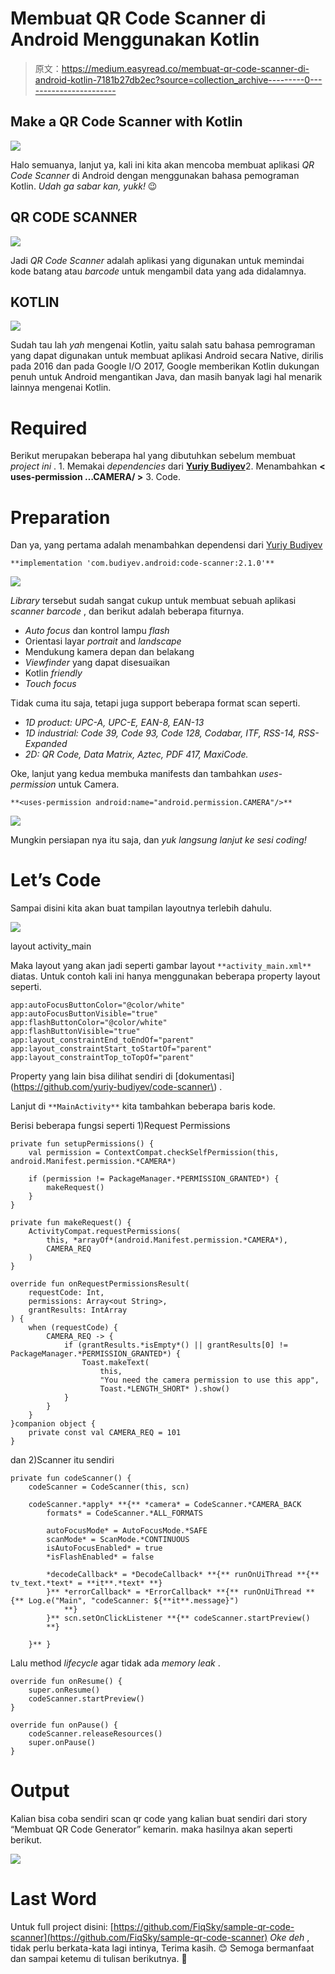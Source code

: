 # Membuat QR Code Scanner di Android Menggunakan Kotlin

> 原文：<https://medium.easyread.co/membuat-qr-code-scanner-di-android-kotlin-7181b27db2ec?source=collection_archive---------0----------------------->

## Make a QR Code Scanner with Kotlin

![](img/8522e8eb8a3067cd21f159cc12d92b95.png)

Halo semuanya, lanjut ya, kali ini kita akan mencoba membuat aplikasi *QR Code Scanner* di Android dengan menggunakan bahasa pemograman Kotlin.
*Udah ga sabar kan, yukk!* 😉

## QR CODE SCANNER

![](img/1bef47cca2b8dc2e499ed5968cd38ee6.png)

Jadi *QR Code Scanner* adalah aplikasi yang digunakan untuk memindai kode batang atau *barcode* untuk mengambil data yang ada didalamnya.

## KOTLIN

![](img/1a75189c6d6c4abac705d0f7e985911d.png)

Sudah tau lah *yah* mengenai Kotlin, yaitu salah satu bahasa pemrograman yang dapat digunakan untuk membuat aplikasi Android secara Native, dirilis pada 2016 dan pada Google I/O 2017, Google memberikan Kotlin dukungan penuh untuk Android mengantikan Java, dan masih banyak lagi hal menarik lainnya mengenai Kotlin.

# Required

Berikut merupakan beberapa hal yang dibutuhkan sebelum membuat *project ini* .
1\. Memakai *dependencies* dari [**Yuriy Budiyev**](https://github.com/yuriy-budiyev/code-scanner)2\. Menambahkan **< uses-permission …CAMERA/ >**
3\. Code.

# Preparation

Dan ya, yang pertama adalah menambahkan dependensi dari [Yuriy Budiyev](https://github.com/yuriy-budiyev/code-scanner)

```
**implementation 'com.budiyev.android:code-scanner:2.1.0'**
```

![](img/6d6e60eb93c313c673a9b094047c71c2.png)

*Library* tersebut sudah sangat cukup untuk membuat sebuah aplikasi *scanner* *barcode* , dan berikut adalah beberapa fiturnya.

*   *Auto focus* dan kontrol lampu *flash*
*   Orientasi layar *portrait* and *landscape*
*   Mendukung kamera depan dan belakang
*   *Viewfinder* yang dapat disesuaikan
*   Kotlin *friendly*
*   *Touch focus*

Tidak cuma itu saja, tetapi juga support beberapa format scan seperti.

*   *1D product: UPC-A, UPC-E, EAN-8, EAN-13*
*   *1D industrial: Code 39, Code 93, Code 128, Codabar, ITF, RSS-14, RSS-Expanded*
*   *2D: QR Code, Data Matrix, Aztec, PDF 417, MaxiCode.*

Oke, lanjut yang kedua membuka manifests dan tambahkan *uses-permission* untuk Camera.

```
**<uses-permission android:name="android.permission.CAMERA"/>**
```

![](img/277fd6be082c164c740288e7e270a5b7.png)

Mungkin persiapan nya itu saja, dan *yuk langsung lanjut ke sesi coding!*

# Let’s Code

Sampai disini kita akan buat tampilan layoutnya terlebih dahulu.

![](img/6754cdbad857452bc4165e266d7de639.png)

layout activity_main

Maka layout yang akan jadi seperti gambar layout `**activity_main.xml**` diatas. Untuk contoh kali ini hanya menggunakan beberapa property layout seperti.

```
app:autoFocusButtonColor="@color/white"
app:autoFocusButtonVisible="true"
app:flashButtonColor="@color/white"
app:flashButtonVisible="true"
app:layout_constraintEnd_toEndOf="parent"
app:layout_constraintStart_toStartOf="parent"
app:layout_constraintTop_toTopOf="parent"
```

Property yang lain bisa dilihat sendiri di [dokumentasi](https://github.com/yuriy-budiyev/code-scanner\) .

Lanjut di `**MainActivity**` kita tambahkan beberapa baris kode.

Berisi beberapa fungsi seperti 1)Request Permissions

```
private fun setupPermissions() {
    val permission = ContextCompat.checkSelfPermission(this, android.Manifest.permission.*CAMERA*)

    if (permission != PackageManager.*PERMISSION_GRANTED*) {
        makeRequest()
    }
}

private fun makeRequest() {
    ActivityCompat.requestPermissions(
        this, *arrayOf*(android.Manifest.permission.*CAMERA*),
        CAMERA_REQ
    )
}

override fun onRequestPermissionsResult(
    requestCode: Int,
    permissions: Array<out String>,
    grantResults: IntArray
) {
    when (requestCode) {
        CAMERA_REQ -> {
            if (grantResults.*isEmpty*() || grantResults[0] != PackageManager.*PERMISSION_GRANTED*) {
                Toast.makeText(
                    this,
                    "You need the camera permission to use this app",
                    Toast.*LENGTH_SHORT* ).show()
            }
        }
    }
}companion object {
    private const val CAMERA_REQ = 101
}
```

dan 2)Scanner itu sendiri

```
private fun codeScanner() {
    codeScanner = CodeScanner(this, scn)

    codeScanner.*apply* **{** *camera* = CodeScanner.*CAMERA_BACK
        formats* = CodeScanner.*ALL_FORMATS

        autoFocusMode* = AutoFocusMode.*SAFE
        scanMode* = ScanMode.*CONTINUOUS
        isAutoFocusEnabled* = true
        *isFlashEnabled* = false

        *decodeCallback* = *DecodeCallback* **{** runOnUiThread **{** tv_text.*text* = **it**.*text* **}
        }** *errorCallback* = *ErrorCallback* **{** runOnUiThread **{** Log.e("Main", "codeScanner: ${**it**.message}")
            **}
        }** scn.setOnClickListener **{** codeScanner.startPreview()
        **}

    }** }
```

Lalu method *lifecycle* agar tidak ada *memory leak* .

```
override fun onResume() {
    super.onResume()
    codeScanner.startPreview()
}

override fun onPause() {
    codeScanner.releaseResources()
    super.onPause()
}
```

# Output

Kalian bisa coba sendiri scan qr code yang kalian buat sendiri dari story “Membuat QR Code Generator” kemarin.
maka hasilnya akan seperti berikut.

![](img/07127f9b90f6c9d43a4f78f0ee541a9d.png)

# Last Word

Untuk full project disini: [https://github.com/FiqSky/sample-qr-code-scanner](https://github.com/FiqSky/sample-qr-code-scanner)
*Oke deh* , tidak perlu berkata-kata lagi intinya, Terima kasih. 😊
Semoga bermanfaat dan sampai ketemu di tulisan berikutnya. 👋